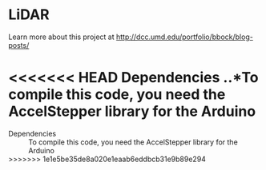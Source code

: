 # LiDAR
Learn more about this project at http://dcc.umd.edu/portfolio/bbock/blog-posts/

<<<<<<< HEAD
**Dependencies**
..*To compile this code, you need the AccelStepper library for the Arduino
=======
<dt>Dependencies</dt>
<dd>To compile this code, you need the AccelStepper library for the Arduino</dd>
>>>>>>> 1e1e5be35de8a020e1eaab6eddbcb31e9b89e294
